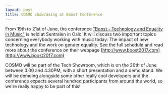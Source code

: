 ```yaml
---
layout: post
title: COSMO showcasing at Boost Conference
---
```


From 19th to 21st of June, the conference ["Boost - Technology and Equality in Music"](http://www.boost2017.com/) is held at Sentralen in Oslo. It will discuss two important topics concerning everybody working with music today: The impact of new technology and the work on gender equality. See the full schedule and read more about the conference on their webpage [http://www.boost2017.com](http://www.boost2017.com)

COSMO will be part of the Tech Showroom, which is on the 20th of June between 3.00 and 4.30PM, with a short presentation and a demo stand. We will be demoing alongside some other really cool developers and the conference expects several hundred participants from around the world, so we're really happy to be part of this!




